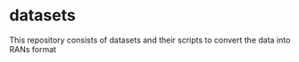 # datasets
This repository consists of datasets and their scripts to convert the data into RANs format
